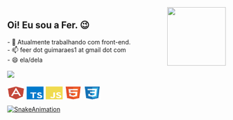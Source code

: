 <img align="right" height="135em" width="135em" src="https://cdn.discordapp.com/attachments/721403229807837196/890320723569180732/giphy.webp"/>
<h2> Oi! Eu sou a Fer. 😉 </h2> 
- 🔭 Atualmente trabalhando com front-end. <br>
- 📫 feer dot guimaraes1 at gmail dot com <br>
- 😄 ela/dela <br><br>

<div>
  <a href "https://github.com/fernandagc">
  <img height="180em" src="https://github-readme-stats.vercel.app/api?username=fernandagc&show_icons=true&theme=dracula&include_all_commits=true&count_private=true"/>
<!--   <img height="180em" src="https://github-readme-stats.vercel.app/api/top-langs/?username=fernandagc&layout=compact&langs_count=16&theme=dracula"/> -->
</div>

<div style="display: inline-block"><br>
  <img align="center" alt="Fer-Angular" height="30" width="40" src="https://raw.githubusercontent.com/devicons/devicon/master/icons/angularjs/angularjs-plain.svg">
  <img align="center" alt="Fer-Ts" height="30" width="40" src="https://raw.githubusercontent.com/devicons/devicon/master/icons/typescript/typescript-plain.svg">
  <img align="center" alt="Fer-Js" height="30" width="40" src="https://raw.githubusercontent.com/devicons/devicon/master/icons/javascript/javascript-plain.svg">
  <img align="center" alt="Fer-Html5" height="30" width="40" src="https://raw.githubusercontent.com/devicons/devicon/master/icons/html5/html5-original.svg">
  <img align="center" alt="Fer-Css" height="30" width="40" src="https://raw.githubusercontent.com/devicons/devicon/master/icons/css3/css3-original.svg">
</div>
  

  
![SnakeAnimation](https://github.com/fernandagc/fernandagc/blob/output/github-contribution-grid-snake.svg)
